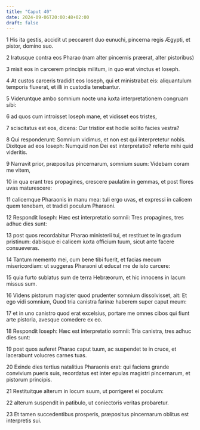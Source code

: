 ```yaml
---
title: "Caput 40"
date: 2024-09-06T20:00:48+02:00
draft: false
---
```



1 His ita gestis, accidit ut peccarent duo eunuchi, pincerna regis Ægypti, et pistor, domino suo.

2 Iratusque contra eos Pharao (nam alter pincernis præerat, alter pistoribus)

3 misit eos in carcerem principis militum, in quo erat vinctus et Ioseph.

4 At custos carceris tradidit eos Ioseph, qui et ministrabat eis: aliquantulum temporis fluxerat, et illi in custodia tenebantur.

5 Videruntque ambo somnium nocte una iuxta interpretationem congruam sibi:

6 ad quos cum introisset Ioseph mane, et vidisset eos tristes,

7 sciscitatus est eos, dicens: Cur tristior est hodie solito facies vestra?

8 Qui responderunt: Somnium vidimus, et non est qui interpretetur nobis. Dixitque ad eos Ioseph: Numquid non Dei est interpretatio? referte mihi quid videritis.

9 Narravit prior, præpositus pincernarum, somnium suum: Videbam coram me vitem,

10 in qua erant tres propagines, crescere paulatim in gemmas, et post flores uvas maturescere:

11 calicemque Pharaonis in manu mea: tuli ergo uvas, et expressi in calicem quem tenebam, et tradidi poculum Pharaoni.

12 Respondit Ioseph: Hæc est interpretatio somnii: Tres propagines, tres adhuc dies sunt:

13 post quos recordabitur Pharao ministerii tui, et restituet te in gradum pristinum: dabisque ei calicem iuxta officium tuum, sicut ante facere consueveras.

14 Tantum memento mei, cum bene tibi fuerit, et facias mecum misericordiam: ut suggeras Pharaoni ut educat me de isto carcere:

15 quia furto sublatus sum de terra Hebræorum, et hic innocens in lacum missus sum.

16 Videns pistorum magister quod prudenter somnium dissolvisset, ait: Et ego vidi somnium, Quod tria canistra farinæ haberem super caput meum:

17 et in uno canistro quod erat excelsius, portare me omnes cibos qui fiunt arte pistoria, avesque comedere ex eo.

18 Respondit Ioseph: Hæc est interpretatio somnii: Tria canistra, tres adhuc dies sunt:

19 post quos auferet Pharao caput tuum, ac suspendet te in cruce, et lacerabunt volucres carnes tuas.

20 Exinde dies tertius natalitius Pharaonis erat: qui faciens grande convivium pueris suis, recordatus est inter epulas magistri pincernarum, et pistorum principis.

21 Restituitque alterum in locum suum, ut porrigeret ei poculum:

22 alterum suspendit in patibulo, ut coniectoris veritas probaretur.

23 Et tamen succedentibus prosperis, præpositus pincernarum oblitus est interpretis sui.


